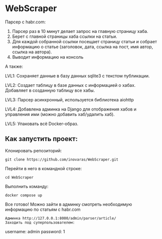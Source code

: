 # WebScraper
Парсер с habr.com:

1) Парсер раз в 10 минут делает запрос на главную страницу хаба.
2) Берет с главной страницы хаба ссылки на статьи.
3) Для каждой собранной ссылки посещает страницу статьи и собрает информацию о статье (заголовок, дата, ссылка на пост, имя автор, ссылка на автора).
4) Выводит информацию на консоль

А также:

LVL1: Сохраняет данные в базу данных sqlite3 с текстом публикации. 

LVL2: Создает таблицу в базе данных с информацией о хабах.
      Добавляет в созданную таблицу все хабы.

LVL3: Парсер асинхронный, используется библиотека aiohttp

LVL4: Добавлена админка на Django для отображения хабов и управления ими (можно добавить хаб/удалить хаб).

LVL5: Упаковать всё Docker-образ. 

## Как запустить проект:

Клонировать репозиторий:

```
git clone https://github.com/inovaras/WebScraper.git
```

Перейти в него в командной строке:
```
cd WebScraper
```

Выполнить команду:

```
docker compose up

```

Все готово!
Можно зайти в админку смотреть необходимую информацию по статьям с habr.com
```
Админка http://127.0.0.1:8000/admin/parser/article/
Заходить под суперпользователем:
```
username: admin
password: 1 
```

